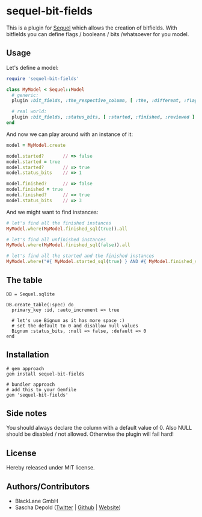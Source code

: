 # sequel-bit-fields

This is a plugin for [Sequel](http://sequel.rubyforge.org/) which allows the creation of bitfields.
With bitfields you can define flags / booleans / bits /whatsoever for you model.

## Usage

Let's define a model:

```ruby
require 'sequel-bit-fields'

class MyModel < Sequel::Model
  # generic:
  plugin :bit_fields, :the_respective_column, [ :the, :different, :flags, :or, :bits ]

  # real world:
  plugin :bit_fields, :status_bits, [ :started, :finished, :reviewed ]
end
```

And now we can play around with an instance of it:

```ruby
model = MyModel.create

model.started?       // => false
model.started = true
model.started?       // => true
model.status_bits    // => 1

model.finished?      // => false
model.finished = true
model.finished?      // => true
model.status_bits    // => 3
```

And we might want to find instances:

```ruby
# let's find all the finished instances
MyModel.where(MyModel.finished_sql(true)).all

# let's find all unfinished instances
MyModel.where(MyModel.finished_sql(false)).all

# let's find all the started and the finished instances
MyModel.where("#{ MyModel.started_sql(true) } AND #{ MyModel.finished_sql(true) }").all
```

## The table

    DB = Sequel.sqlite

    DB.create_table(:spec) do
      primary_key :id, :auto_increment => true

      # let's use Bignum as it has more space :)
      # set the default to 0 and disallow null values
      Bignum :status_bits, :null => false, :default => 0
    end

## Installation

    # gem approach
    gem install sequel-bit-fields

    # bundler approach
    # add this to your Gemfile
    gem 'sequel-bit-fields'

## Side notes

You should always declare the column with a default value of 0. Also NULL should be disabled / not allowed.
Otherwise the plugin will fail hard!

## License
Hereby released under MIT license.

## Authors/Contributors

- BlackLane GmbH
- Sascha Depold ([Twitter](http://twitter.com/sdepold) | [Github](http://github.com/sdepold) | [Website](http://depold.com))
